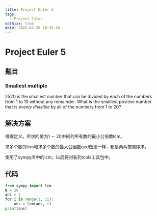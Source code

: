 ```yaml
---
title: Project Euler 5
tags:
  - Project Euler
mathjax: true
date: 2022-04-26 18:35:16
---
```


<escape><!-- more --></escape>

# Project Euler 5

## 题目

### Smallest multiple

$2520$ is the smallest number that can be divided by each of the numbers from $1$ to $10$ without any remainder.
What is the smallest positive number that is *evenly divisible* by all of the numbers from $1$ to $20$?

## 解决方案

根据定义，所求的值为$1\sim20$中间的所有数的最小公倍数lcm。

求多个数的lcm和求多个数的最大公因数gcd做法一样，都是两两按顺序求。

使用了sympy库中的lcm，以后将封装到tools工具包中。

## 代码

```Python
from sympy import lcm
N = 20
ans = 1
for i in range(1, 21):
    ans = lcm(ans, i)
print(ans)
```

